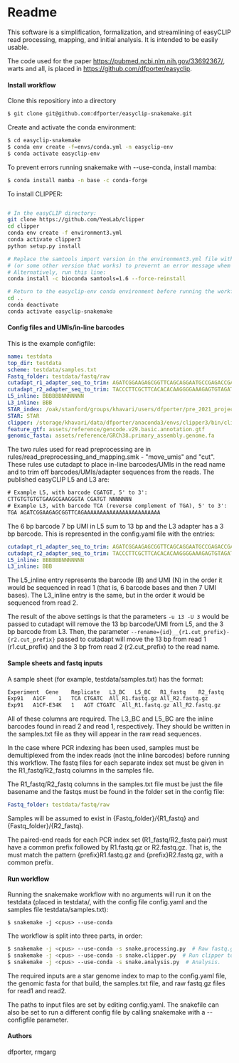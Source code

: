 # Readme

This software is a simplification, formalization, and streamlining of easyCLIP read processing, mapping, and initial analysis.
It is intended to be easily usable.

The code used for the paper https://pubmed.ncbi.nlm.nih.gov/33692367/, warts and all, is placed in https://github.com/dfporter/easyclip.

#### Install workflow

Clone this repositiory into a directory

```bash
$ git clone git@github.com:dfporter/easyclip-snakemake.git
```

Create and activate the conda environment:

```bash
$ cd easyclip-snakemake
$ conda env create -f=envs/conda.yml -n easyclip-env
$ conda activate easyclip-env
```

To prevent errors running snakemake with --use-conda, install mamba:
```bash
$ conda install mamba -n base -c conda-forge
```


To install CLIPPER:
```bash

# In the easyCLIP directory:
git clone https://github.com/YeoLab/clipper
cd clipper
conda env create -f environment3.yml
conda activate clipper3
python setup.py install

# Replace the samtools import version in the environment3.yml file with 1.6
# (or some other version that works) to prevernt an error message whem samtools called.
# Alternatively, run this line:
conda install -c bioconda samtools=1.6 --force-reinstall

# Return to the easyclip-env conda environment before running the workflow.
cd ..
conda deactivate
conda activate easyclip-snakemake
```

#### Config files and UMIs/in-line barcodes

This is the example configfile:

```yaml
name: testdata
top_dir: testdata
scheme: testdata/samples.txt
Fastq_folder: testdata/fastq/raw
cutadapt_r1_adapter_seq_to_trim: AGATCGGAAGAGCGGTTCAGCAGGAATGCCGAGACCGATCTCGTATGCCGTCTTCTGCTT
cutadapt_r2_adapter_seq_to_trim: TACCCTTCGCTTCACACACAAGGGGAAAGAGTGTAGATCTCGGTGGTCGC
L5_inline: BBBBBBNNNNNNN
L3_inline: BBB
STAR_index: /oak/stanford/groups/khavari/users/dfporter/pre_2021_projects/genome/GRCh38.gencode.29/star_index/
STAR: STAR
clipper: /storage/khavari/data/dfporter/anaconda3/envs/clipper3/bin/clipper
feature_gtf: assets/reference/gencode.v29.basic.annotation.gtf
genomic_fasta: assets/reference/GRCh38.primary_assembly.genome.fa
```

The two rules used for read preprocessing are in rules/read_preprocessing_and_mapping.smk - "move_umis" and "cut".
These rules use cutadapt to place in-line barcodes/UMIs in the read name and to trim off barcodes/UMIs/adapter sequences from the reads.
The published easyCLIP L5 and L3 are:

```txt
# Example L5, with barcode CGATGT, 5' to 3':
CTTGTGTGTGTGAAGCGAAGGGTA CGATGT NNNNNNN
# Example L3, with barcode TCA (reverse complement of TGA), 5' to 3':
TGA AGATCGGAAGAGCGGTTCAGAAAAAAAAAAAAAAAAAAAAAAAA
```

The 6 bp barcode 7 bp UMI in L5 sum to 13 bp and the L3 adapter has a 3 bp barcode.
This is represented in the config.yaml file with the entries:

```yaml
cutadapt_r1_adapter_seq_to_trim: AGATCGGAAGAGCGGTTCAGCAGGAATGCCGAGACCGATCTCGTATGCCGTCTTCTGCTT
cutadapt_r2_adapter_seq_to_trim: TACCCTTCGCTTCACACACAAGGGGAAAGAGTGTAGATCTCGGTGGTCGC
L5_inline: BBBBBBNNNNNNN
L3_inline: BBB
```

The L5_inline entry represents the barcode (B) and UMI (N) in the order it would be sequenced in read 1 (that is, 6 barcode bases and then 7 UMI bases).
The L3_inline entry is the same, but in the order it would be sequenced from read 2.

The result of the above settings is that the parameters `-u 13 -U 3` would be passed to cutadapt will remove the 13 bp barcode/UMI from L5, and the 3 bp barcode from L3.
Then, the parameter `--rename={id}__{r1.cut_prefix}-{r2.cut_prefix}` passed to cutadapt will move the 13 bp from read 1 (r1.cut_prefix) and the 3 bp from read 2 (r2.cut_prefix) to the read name.

#### Sample sheets and fastq inputs

A sample sheet (for example, testdata/samples.txt) has the format:
```txt
Experiment	Gene	Replicate	L3_BC	L5_BC	R1_fastq	R2_fastq
Exp91	A1CF	1	TCA	CTGATC	All_R1.fastq.gz	All_R2.fastq.gz
Exp91	A1CF-E34K	1	AGT	CTGATC	All_R1.fastq.gz	All_R2.fastq.gz
```

All of these columns are required.
The L3_BC and L5_BC are the inline barcodes found in read 2 and read 1, respectively.
They should be written in the samples.txt file as they will appear in the raw read sequences.

In the case where PCR indexing has been used, samples must be demultiplexed from the index reads (not the inline barcodes) before running this workflow. The fastq files for each separate index set must be given in the R1_fastq/R2_fastq columns in the samples file.

The R1_fastq/R2_fastq columns in the samples.txt file must be just the file basename and the fastqs must be found in the folder set in the config file:
```yaml
Fastq_folder: testdata/fastq/raw
```
Samples will be assumed to exist in {Fastq_folder}/{R1_fastq} and {Fastq_folder}/{R2_fastq}.

The paired-end reads for each PCR index set (R1_fastq/R2_fastq pair) must have a common prefix followed by R1.fastq.gz or R2.fastq.gz.
That is, the must match the pattern {prefix}R1.fastq.gz and {prefix}R2.fastq.gz, with a common prefix.

#### Run workflow

Running the snakemake workflow with no arguments will run it on the testdata (placed in testdata/, with the config file config.yaml and the samples file testdata/samples.txt):

```
$ snakemake -j <cpus> --use-conda 
```

The workflow is split into three parts, in order:

```bash
$ snakemake -j <cpus> --use-conda -s snake.processing.py  # Raw fastq.gz to bam/bw/ect.
$ snakemake -j <cpus> --use-conda -s snake.clipper.py  # Run clipper to call peaks.
$ snakemake -j <cpus> --use-conda -s snake.analysis.py  # Analysis.
```
The required inputs are a star genome index to map to the config.yaml file, the genomic fasta for that build, the samples.txt file, and raw fastq.gz files for read1 and read2.

The paths to input files are set by editing config.yaml.
The snakefile can also be set to run a different config file by calling snakemake with a --configfile parameter.


#### Authors
dfporter, rmgarg

